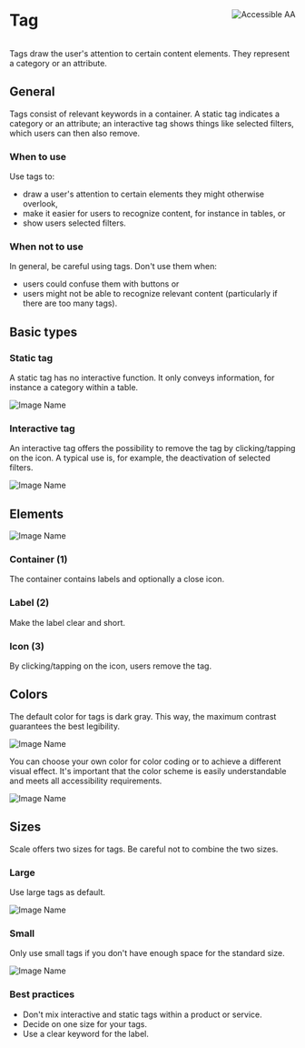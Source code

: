 <div style="display: inline-flex; align-items: center; justify-content: space-between; width: 100%;">
    <h1>Tag</h1>
    <img src="assets/aa.png" alt="Accessible AA" />
</div>

Tags draw the user's attention to certain content elements. They represent a category or an attribute.

## General

Tags consist of relevant keywords in a container. A static tag indicates a category or an attribute; an interactive tag shows things like selected filters, which users can then also remove.

### When to use

Use tags to:

* draw a user's attention to certain elements they might otherwise overlook,
* make it easier for users to recognize content, for instance in tables, or
* show users selected filters.

### When not to use

In general, be careful using tags. Don't use them when:

* users could confuse them with buttons or
* users might not be able to recognize relevant content (particularly if there are too many tags).

## Basic types

### Static tag

A static tag has no interactive function. It only conveys information, for instance a category within a table.

![Image Name](assets/3_components/chip/Tag-static.png)

### Interactive tag

An interactive tag offers the possibility to remove the tag by clicking/tapping on the icon. A typical use is, for example, the deactivation of selected filters.

![Image Name](assets/3_components/chip/Tag-Interactive.png)

## Elements

![Image Name](assets/3_components/chip/Tag-Elements.png)

### Container (1)

The container contains labels and optionally a close icon.

### Label (2)

Make the label clear and short.

### Icon (3)

By clicking/tapping on the icon, users remove the tag.

## Colors

The default color for tags is dark gray. This way, the maximum contrast guarantees the best legibility.

![Image Name](assets/3_components/chip/Tag-Interactive.png)

You can choose your own color for color coding or to achieve a different visual effect. It's important that the color scheme is easily understandable and meets all accessibility requirements.

![Image Name](assets/3_components/chip/Tag-color.png)

## Sizes

Scale offers two sizes for tags. Be careful not to combine the two sizes.

### Large

Use large tags as default.

![Image Name](assets/3_components/chip/Tag-size-default.png)

### Small

Only use small tags if you don't have enough space for the standard size.

![Image Name](assets/3_components/chip/Tag-size-small.png)

### Best practices

* Don't mix interactive and static tags within a product or service.
* Decide on one size for your tags.
* Use a clear keyword for the label.
